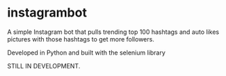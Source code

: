 # instagrambot
A simple Instagram bot that pulls trending top 100 hashtags and auto likes pictures with those hashtags to get more followers.

Developed in Python and built with the selenium library

STILL IN DEVELOPMENT.
